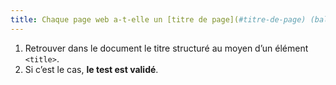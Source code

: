 ```yaml
---
title: Chaque page web a-t-elle un [titre de page](#titre-de-page) (balise `<title>`) ?
---
```


1. Retrouver dans le document le titre structuré au moyen d’un élément `<title>`.
2. Si c’est le cas, **le test est validé**.
